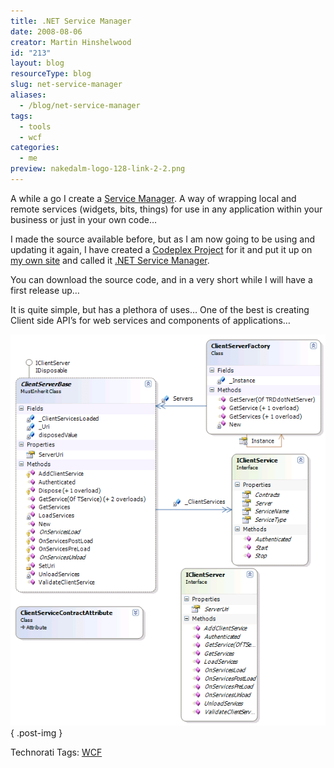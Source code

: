 ```yaml
---
title: .NET Service Manager
date: 2008-08-06
creator: Martin Hinshelwood
id: "213"
layout: blog
resourceType: blog
slug: net-service-manager
aliases:
  - /blog/net-service-manager
tags:
  - tools
  - wcf
categories:
  - me
preview: nakedalm-logo-128-link-2-2.png
---
```


A while a go I create a [Service Manager](http://blog.hinshelwood.com/articles/Creating-a-managed-service-factory-Article.aspx). A way of wrapping local and remote services (widgets, bits, things) for use in any application within your business or just in your own code…

I made the source available before, but as I am now going to be using and updating it again, I have created a [Codeplex Project](http://codeplex.com/ServiceManager) for it and put it up on [my own site](http://hinshelwood.com/ServiceManager.aspx) and called it [.NET Service Manager](http://hinshelwood.com/ServiceManager.aspx).

You can download the source code, and in a very short while I will have a first release up…

It is quite simple, but has a plethora of uses… One of the best is creating Client side API’s for web services and components of applications…

![.NET Service Manager](images/Creatingaservicemanager_8C3D-image_thumb_4-1-1.png)
{ .post-img }

Technorati Tags: [WCF](http://technorati.com/tags/WCF)
